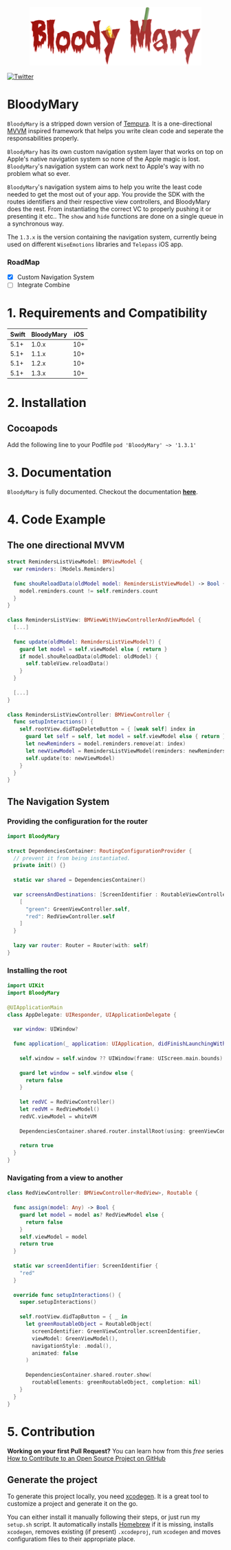 <p align="center">
<img src="logo.png" alt="BloodyMary logo" width="400">
</p>

[![Twitter](https://img.shields.io/twitter/url/https/theinkedgineer.svg?label=TheInkedgineer&style=social)](https://twitter.com/theinkedgineer)

# BloodyMary

`BloodyMary` is a stripped down version of [Tempura](https://github.com/BendingSpoons/tempura-swift). It is a one-directional [MVVM](https://en.wikipedia.org/wiki/Model–view–viewmodel) inspired framework that helps you write clean code and seperate the responsabilities properly.

`BloodyMary` has its own custom navigation system layer that works on top on Apple's native navigation system so none of the Apple magic is lost. `BloodyMary`'s navigation system can work next to Apple's way with no problem what so ever.

`BloodyMary`'s  navigation system aims to help you write the least code needed to get the most out of your app. You provide the SDK with the routes identifiers and their respective view controllers, and BloodyMary does the rest. From instantiating the correct VC to properly pushing it or presenting it etc..
The `show` and `hide` functions are done on a single queue in a synchronous way.

The `1.3.x` is the version containing the navigation system, currently being used on different `WiseEmotions` libraries and `Telepass` iOS app.

### RoadMap

- [x] Custom Navigation System
- [ ] Integrate Combine

# 1. Requirements and Compatibility

| Swift               | BloodyMary     |  iOS     |
|-----------------|----------------|---------|
|       5.1+          | 1.0.x               |  10+     |
|       5.1+          | 1.1.x                |  10+     |
|       5.1+          | 1.2.x                |  10+     |
|       5.1+          | 1.3.x                |  10+     |

# 2. Installation

## Cocoapods

Add the following line to your Podfile
` pod 'BloodyMary' ~> '1.3.1' `


# 3. Documentation

`BloodyMary` is fully documented. Checkout the documentation [**here**](https://theinkedengineer.github.io/BloodyMary/docs/1.1.x/index.html).

# 4. Code Example
## The one directional MVVM

```swift
struct RemindersListViewModel: BMViewModel {
  var reminders: [Models.Reminders]
  
  func shouReloadData(oldModel model: RemindersListViewModel) -> Bool {
    model.reminders.count != self.reminders.count
  }
}

class RemindersListView: BMViewWithViewControllerAndViewModel {
  [...]
  
  func update(oldModel: RemindersListViewModel?) {
    guard let model = self.viewModel else { return }
    if model.shouReloadData(oldModel: oldModel) {
      self.tableView.reloadData()
    }
  }
  
  [...]
}

class RemindersListViewController: BMViewController {
  func setupInteractions() {
    self.rootView.didTapDeleteButton = { [weak self] index in
      guard let self = self, let model = self.viewModel else { return }
      let newReminders = model.reminders.remove(at: index)
      let newViewModel = RemindersListViewModel(reminders: newReminders)
      self.update(to: newViewModel)
    }
  }
}
```

## The Navigation System

### Providing the configuration for the router

```swift
import BloodyMary

struct DependenciesContainer: RoutingConfigurationProvider {
  // prevent it from being instantiated.
  private init() {}
  
  static var shared = DependenciesContainer()
  
  var screensAndDestinations: [ScreenIdentifier : RoutableViewController.Type] {
    [
      "green": GreenViewController.self,
      "red": RedViewController.self
    ]
  }
  
  lazy var router: Router = Router(with: self)
}

```

### Installing the root

```swift
import UIKit
import BloodyMary

@UIApplicationMain
class AppDelegate: UIResponder, UIApplicationDelegate {
  
  var window: UIWindow?
  
  func application(_ application: UIApplication, didFinishLaunchingWithOptions launchOptions: [UIApplication.LaunchOptionsKey: Any]?) -> Bool {
    
    self.window = self.window ?? UIWindow(frame: UIScreen.main.bounds)
    
    guard let window = self.window else {
      return false
    }
    
    let redVC = RedViewController()
    let redVM = RedViewModel()
    redVC.viewModel = whiteVM

    DependenciesContainer.shared.router.installRoot(using: greenViewController, in: window)

    return true
  }
}
```

### Navigating from a view to another

```swift
class RedViewController: BMViewController<RedView>, Routable {
  
  func assign(model: Any) -> Bool {
    guard let model = model as? RedViewModel else {
      return false
    }
    self.viewModel = model
    return true
  }
  
  static var screenIdentifier: ScreenIdentifier {
    "red"
  }
  
  override func setupInteractions() {
    super.setupInteractions()
    
    self.rootView.didTapButton = { _ in
      let greenRoutableObject = RoutableObject(
        screenIdentifier: GreenViewController.screenIdentifier,
        viewModel: GreenViewModel(),
        navigationStyle: .modal(),
        animated: false
      )
      
      DependenciesContainer.shared.router.show(
        routableElements: greenRoutableObject, completion: nil)
    }
  }
}
```

# 5. Contribution

**Working on your first Pull Request?** You can learn how from this *free* series [How to Contribute to an Open Source Project on GitHub](https://egghead.io/series/how-to-contribute-to-an-open-source-project-on-github)

## Generate the project

To generate this project locally, you need [xcodegen](https://github.com/yonaskolb/XcodeGen). It is a great tool to customize a project and generate it on the go.

You can either install it manually following their steps, or just run my `setup.sh` script. It automatically installs [Homebrew](https://brew.sh) if it is missing, installs `xcodegen`, removes existing (if present) `.xcodeproj`, run `xcodegen` and moves configuratiom files to their appropriate place.
